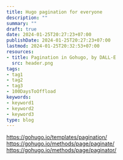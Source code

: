 ```yaml
---
title: Hugo pagination for everyone
description: ""
summary: ""
draft: true
date: 2024-01-25T20:27:23+07:00
publishDate: 2024-01-25T20:27:23+07:00
lastmod: 2024-01-25T20:32:53+07:00
resources:
- title: Pagination in Gohugo, by DALL-E
  src: header.png
tags:
- tag1
- tag2
- tag3
- 100DaysToOffload
keywords:
- keyword1
- keyword2
- keyword3
type: blog
---
```


https://gohugo.io/templates/pagination/
https://gohugo.io/methods/page/paginate/
https://gohugo.io/methods/page/paginator/
